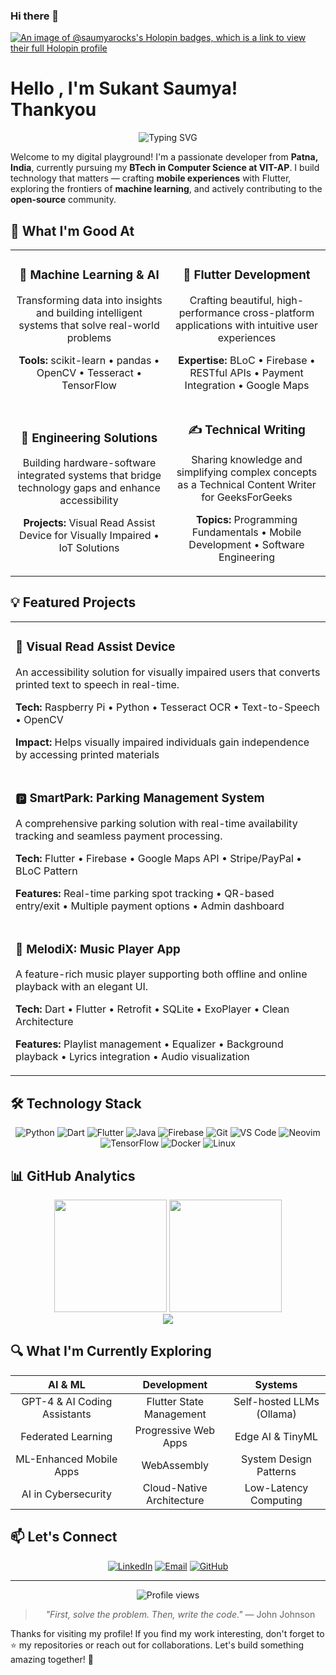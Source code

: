 ### Hi there 👋
[![An image of @saumyarocks's Holopin badges, which is a link to view their full Holopin profile](https://holopin.me/saumyarocks)](https://holopin.io/@saumyarocks)


#  Hello , I'm Sukant Saumya! Thankyou 

<div align="center">
  <img src="https://readme-typing-svg.herokuapp.com?font=Fira+Code&weight=600&size=24&pause=1000&color=4F94EF&width=500&lines=Computer+Science+Student;Software+Developer;ML+Enthusiast;Flutter+Developer;Technical+Writer" alt="Typing SVG" />
</div>

Welcome to my digital playground! I'm a passionate developer from **Patna, India**, currently pursuing my **BTech in Computer Science at VIT-AP**. I build technology that matters — crafting **mobile experiences** with Flutter, exploring the frontiers of **machine learning**, and actively contributing to the **open-source** community.

## 🚀 What I'm Good At

<table>
  <tr>
    <td width="50%">
      <h3 align="center">🧠 Machine Learning & AI</h3>
      <p align="center">
        Transforming data into insights and building intelligent systems that solve real-world problems
      </p>
      <p align="center"><b>Tools:</b> scikit-learn • pandas • OpenCV • Tesseract • TensorFlow</p>
    </td>
    <td width="50%">
      <h3 align="center">📱 Flutter Development</h3>
      <p align="center">
        Crafting beautiful, high-performance cross-platform applications with intuitive user experiences
      </p>
      <p align="center"><b>Expertise:</b> BLoC • Firebase • RESTful APIs • Payment Integration • Google Maps</p>
    </td>
  </tr>
  <tr>
    <td width="50%">
      <h3 align="center">🧪 Engineering Solutions</h3>
      <p align="center">
        Building hardware-software integrated systems that bridge technology gaps and enhance accessibility
      </p>
      <p align="center"><b>Projects:</b> Visual Read Assist Device for Visually Impaired • IoT Solutions</p>
    </td>
    <td width="50%">
      <h3 align="center">✍️ Technical Writing</h3>
      <p align="center">
        Sharing knowledge and simplifying complex concepts as a Technical Content Writer for GeeksForGeeks
      </p>
      <p align="center"><b>Topics:</b> Programming Fundamentals • Mobile Development • Software Engineering</p>
    </td>
  </tr>
</table>

## 💡 Featured Projects

<table>
  <tr>
    <td>
      <h3>🎯 Visual Read Assist Device</h3>
      <p>An accessibility solution for visually impaired users that converts printed text to speech in real-time.</p>
      <p><b>Tech:</b> Raspberry Pi • Python • Tesseract OCR • Text-to-Speech • OpenCV</p>
      <p><b>Impact:</b> Helps visually impaired individuals gain independence by accessing printed materials</p>
    </td>
  </tr>
  <tr>
    <td>
      <h3>🅿️ SmartPark: Parking Management System</h3>
      <p>A comprehensive parking solution with real-time availability tracking and seamless payment processing.</p>
      <p><b>Tech:</b> Flutter • Firebase • Google Maps API • Stripe/PayPal • BLoC Pattern</p>
      <p><b>Features:</b> Real-time parking spot tracking • QR-based entry/exit • Multiple payment options • Admin dashboard</p>
    </td>
  </tr>
  <tr>
    <td>
      <h3>🎵 MelodiX: Music Player App</h3>
      <p>A feature-rich music player supporting both offline and online playback with an elegant UI.</p>
      <p><b>Tech:</b> Dart • Flutter • Retrofit • SQLite • ExoPlayer • Clean Architecture</p>
      <p><b>Features:</b> Playlist management • Equalizer • Background playback • Lyrics integration • Audio visualization</p>
    </td>
  </tr>
</table>

## 🛠️ Technology Stack

<div align="center">
  
![Python](https://img.shields.io/badge/-Python-3776AB?style=for-the-badge&logo=python&logoColor=white)
![Dart](https://img.shields.io/badge/-Dart-0175C2?style=for-the-badge&logo=dart&logoColor=white)
![Flutter](https://img.shields.io/badge/-Flutter-02569B?style=for-the-badge&logo=flutter&logoColor=white)
![Java](https://img.shields.io/badge/-Java-007396?style=for-the-badge&logo=java&logoColor=white)
![Firebase](https://img.shields.io/badge/-Firebase-FFCA28?style=for-the-badge&logo=firebase&logoColor=black)
![Git](https://img.shields.io/badge/-Git-F05032?style=for-the-badge&logo=git&logoColor=white)
![VS Code](https://img.shields.io/badge/-VSCode-007ACC?style=for-the-badge&logo=visual-studio-code&logoColor=white)
![Neovim](https://img.shields.io/badge/-Neovim-57A143?style=for-the-badge&logo=neovim&logoColor=white)
![TensorFlow](https://img.shields.io/badge/-TensorFlow-FF6F00?style=for-the-badge&logo=tensorflow&logoColor=white)
![Docker](https://img.shields.io/badge/-Docker-2496ED?style=for-the-badge&logo=docker&logoColor=white)
![Linux](https://img.shields.io/badge/-Linux-FCC624?style=for-the-badge&logo=linux&logoColor=black)

</div>

## 📊 GitHub Analytics

<div align="center">
  <img src="https://github-readme-stats.vercel.app/api?username=sukantsaumya&show_icons=true&theme=tokyonight" height="180em" />
  <img src="https://github-readme-streak-stats.herokuapp.com/?user=sukantsaumya&theme=tokyonight" height="180em" />
</div>

<div align="center">
  <img src="https://github-profile-trophy.vercel.app/?username=sukantsaumya&theme=tokyonight&column=7&margin-w=15&margin-h=15" />
</div>

## 🔍 What I'm Currently Exploring

<div align="center">

| AI & ML | Development | Systems |
|:-------:|:-----------:|:-------:|
| GPT-4 & AI Coding Assistants | Flutter State Management | Self-hosted LLMs (Ollama) |
| Federated Learning | Progressive Web Apps | Edge AI & TinyML |
| ML-Enhanced Mobile Apps | WebAssembly | System Design Patterns |
| AI in Cybersecurity | Cloud-Native Architecture | Low-Latency Computing |

</div>

## 📫 Let's Connect

<div align="center">
  <a href="https://www.linkedin.com/in/sukantsaumya/"><img src="https://img.shields.io/badge/LinkedIn-0077B5?style=for-the-badge&logo=linkedin&logoColor=white" alt="LinkedIn"/></a>
  <a href="mailto:14saumya2004@gmail.com"><img src="https://img.shields.io/badge/Email-D14836?style=for-the-badge&logo=gmail&logoColor=white" alt="Email"/></a>
  <a href="https://github.com/sukantsaumya"><img src="https://img.shields.io/badge/GitHub-100000?style=for-the-badge&logo=github&logoColor=white" alt="GitHub"/></a>
</div>

---

<div align="center">
  <img src="https://komarev.com/ghpvc/?username=sukantsaumya&style=flat-square&color=blue" alt="Profile views" />
</div>

<div align="center">
  
> *"First, solve the problem. Then, write the code."* — John Johnson

</div>

Thanks for visiting my profile! If you find my work interesting, don't forget to ⭐ my repositories or reach out for collaborations. Let's build something amazing together! 🚀

